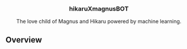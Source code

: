 <div align="center">

  <h3>hikaruXmagnusBOT</h3>

  The love child of Magnus and Hikaru powered by machine learning. 

</div>

## Overview

